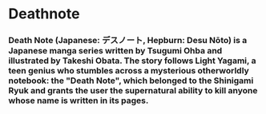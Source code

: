 # Deathnote
### Death Note (Japanese: デスノート, Hepburn: Desu Nōto) is a Japanese manga series written by Tsugumi Ohba and illustrated by Takeshi Obata. The story follows Light Yagami, a teen genius who stumbles across a mysterious otherworldly notebook: the "Death Note", which belonged to the Shinigami Ryuk and grants the user the supernatural ability to kill anyone whose name is written in its pages.
